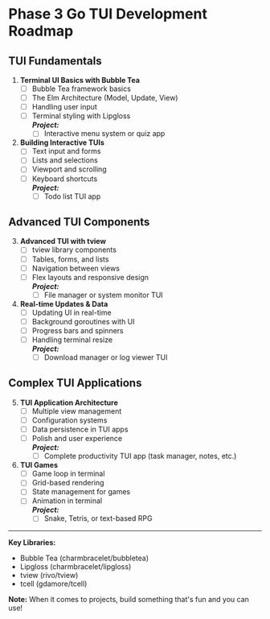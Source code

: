 # Phase 3 Go TUI Development Roadmap

## TUI Fundamentals

1. **Terminal UI Basics with Bubble Tea**
   - [ ] Bubble Tea framework basics
   - [ ] The Elm Architecture (Model, Update, View)
   - [ ] Handling user input
   - [ ] Terminal styling with Lipgloss<br>
         ***Project:***
     - [ ] Interactive menu system or quiz app

2. **Building Interactive TUIs**
   - [ ] Text input and forms
   - [ ] Lists and selections
   - [ ] Viewport and scrolling
   - [ ] Keyboard shortcuts<br>
         ***Project:***
     - [ ] Todo list TUI app

## Advanced TUI Components

3. **Advanced TUI with tview**
   - [ ] tview library components
   - [ ] Tables, forms, and lists
   - [ ] Navigation between views
   - [ ] Flex layouts and responsive design<br>
         ***Project:***
     - [ ] File manager or system monitor TUI

4. **Real-time Updates & Data**
   - [ ] Updating UI in real-time
   - [ ] Background goroutines with UI
   - [ ] Progress bars and spinners
   - [ ] Handling terminal resize<br>
         ***Project:***
     - [ ] Download manager or log viewer TUI

## Complex TUI Applications

5. **TUI Application Architecture**
   - [ ] Multiple view management
   - [ ] Configuration systems
   - [ ] Data persistence in TUI apps
   - [ ] Polish and user experience<br>
         ***Project:***
     - [ ] Complete productivity TUI app (task manager, notes, etc.)

6. **TUI Games**
   - [ ] Game loop in terminal
   - [ ] Grid-based rendering
   - [ ] State management for games
   - [ ] Animation in terminal<br>
         ***Project:***
     - [ ] Snake, Tetris, or text-based RPG

---

**Key Libraries:**
- Bubble Tea (charmbracelet/bubbletea)
- Lipgloss (charmbracelet/lipgloss)
- tview (rivo/tview)
- tcell (gdamore/tcell)

**Note:** When it comes to projects, build something that's fun and you can use!

